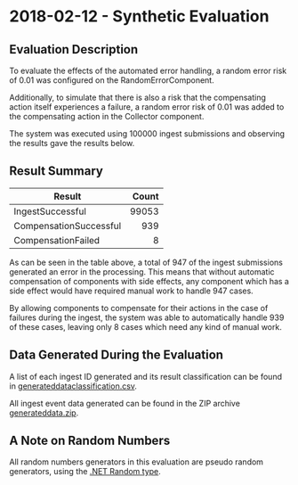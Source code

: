 # 2018-02-12 - Synthetic Evaluation

## Evaluation Description

To evaluate the effects of the automated error handling, a random error risk of 0.01 was configured on the RandomErrorComponent.

Additionally, to simulate that there is also a risk that the compensating action itself experiences a failure, a random error risk of 0.01 was added to the compensating action in the Collector component.

The system was executed using 100000 ingest submissions and observing the results gave the results below.

## Result Summary

| Result | Count |
| --- | ---:|
| IngestSuccessful | 99053 |
| CompensationSuccessful | 939 |
| CompensationFailed | 8 |

As can be seen in the table above, a total of 947 of the ingest submissions generated an error in the processing. This means that without automatic compensation of components with side effects, any component which has a side effect would have required manual work to handle 947 cases.

By allowing components to compensate for their actions in the case of failures during the ingest, the system was able to automatically handle 939 of these cases, leaving only 8 cases which need any kind of manual work.

## Data Generated During the Evaluation

A list of each ingest ID generated and its result classification can be found in [generateddataclassification.csv](generateddataclassification.csv).

All ingest event data generated can be found in the ZIP archive [generateddata.zip](generateddata.zip).

## A Note on Random Numbers

All random numbers generators in this evaluation are pseudo random generators, using the [.NET Random type](https://msdn.microsoft.com/en-us/library/system.random.aspx).